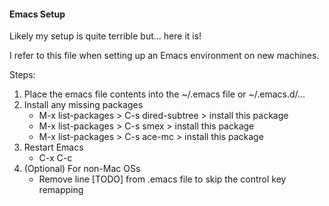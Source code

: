 #### Emacs Setup
Likely my setup is quite terrible but... here it is!

I refer to this file when setting up an Emacs environment on new machines.

Steps:
1. Place the emacs file contents into the ~/.emacs file or ~/.emacs.d/...
2. Install any missing packages
    * M-x list-packages > C-s dired-subtree > install this package
    * M-x list-packages > C-s smex > install this package
    * M-x list-packages > C-s ace-mc > install this package
3. Restart Emacs
    * C-x C-c
4. (Optional) For non-Mac OSs
    * Remove line [TODO] from .emacs file to skip the control key remapping